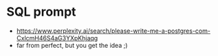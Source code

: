 # SQL prompt


- https://www.perplexity.ai/search/please-write-me-a-postgres-com-CxlcmH46S4aG3YXpKhjaqg
- far from perfect, but you get the idea ;)
